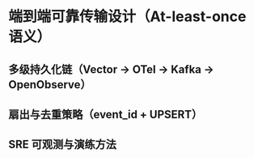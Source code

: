 # 端到端可靠传输设计（At-least-once 语义）

## 多级持久化链（Vector → OTel → Kafka → OpenObserve）

## 扇出与去重策略（event_id + UPSERT）

## SRE 可观测与演练方法
